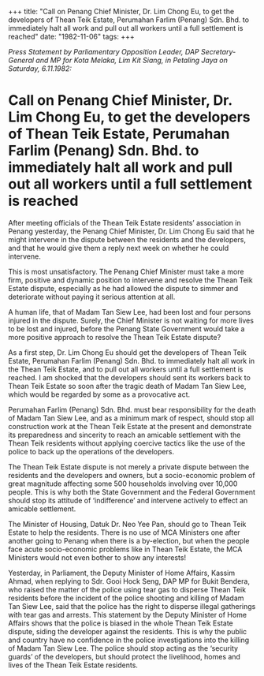 +++ 
title: "Call on Penang Chief Minister, Dr. Lim Chong Eu, to get the developers of Thean Teik Estate, Perumahan Farlim (Penang) Sdn. Bhd. to immediately halt all work and pull out all workers until a full settlement is reached"
date: "1982-11-06"
tags:
+++

_Press Statement by Parliamentary Opposition Leader, DAP Secretary-General and MP for Kota Melaka, Lim Kit Siang, in Petaling Jaya on Saturday, 6.11.1982:_

# Call on Penang Chief Minister, Dr. Lim Chong Eu, to get the developers of Thean Teik Estate, Perumahan Farlim (Penang) Sdn. Bhd. to immediately halt all work and pull out all workers until a full settlement is reached

After meeting officials of the Thean Teik Estate residents’ association in Penang yesterday, the Penang Chief Minister, Dr. Lim Chong Eu said that he might intervene in the dispute between the residents and the developers, and that he would give them a reply next week on whether he could intervene. </u>

This is most unsatisfactory. The Penang Chief Minister must take a more firm, positive and dynamic position to intervene and resolve the Thean Teik Estate dispute, especially as he had allowed the dispute to simmer and deteriorate without paying it serious attention at all. 

A human life, that of Madam Tan Siew Lee, had been lost and four persons injured in the dispute. Surely, the Chief Minister is not waiting for more lives to be lost and injured, before the Penang State Government would take a more positive approach to resolve the Thean Teik Estate dispute?

As a first step, Dr. Lim Chong Eu should get the developers of Thean Teik Estate, Perumahan Farlim (Penang) Sdn. Bhd. to immediately halt all work in the Thean Teik Estate, and to pull out all workers until a full settlement is reached. I am shocked that the developers should sent its workers back to Thean Teik Estate so soon after the tragic death of Madam Tan Siew Lee, which would be regarded by some as a provocative act. 

Perumahan Farlim (Penang) Sdn. Bhd. must bear responsibility for the death of Madam Tan Siew Lee, and as a minimum mark of respect, should stop all construction work at the Thean Teik Estate at the present and demonstrate its preparedness and sincerity to reach an amicable settlement with the Thean Teik residents without applying coercive tactics like the use of the police to back up the operations of the developers.

The Thean Teik Estate dispute is not merely a private dispute between the residents and the developers and owners, but a socio-economic problem of great magnitude affecting some 500 households involving over 10,000 people. This is why both the State Government and the Federal Government should stop its attitude of ‘indifference’ and intervene actively to effect an amicable settlement. 

The Minister of Housing, Datuk Dr. Neo Yee Pan, should go to Thean Teik Estate to help the residents. There is no use of MCA Ministers one after another going to Penang when there is a by-election, but when the people face acute socio-economic problems like in Thean Teik Estate, the MCA Ministers would not even bother to show any interests!

Yesterday, in Parliament, the Deputy Minister of Home Affairs, Kassim Ahmad, when replying to Sdr. Gooi Hock Seng, DAP MP for Bukit Bendera, who raised the matter of the police using tear gas to disperse Thean Teik residents before the incident of the police shooting and killing of Madam Tan Siew Lee, said that the police has the right to disperse illegal gatherings with tear gas and arrests. This statement by the Deputy Minister of Home Affairs shows that the police is biased in the whole Thean Teik Estate dispute, siding the developer against the residents. This is why the public and country have no confidence in the police investigations into the killing of Madam Tan Siew Lee. The police should stop acting as the ‘security guards’ of the developers, but should protect the livelihood, homes and lives of the Thean Teik Estate residents. 
 
